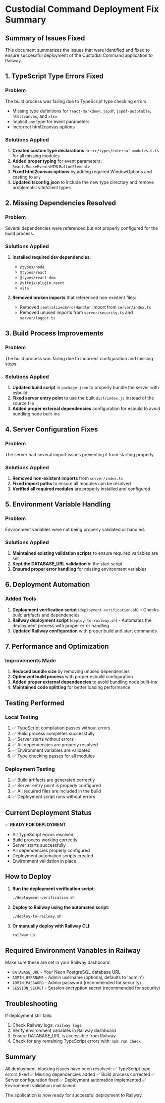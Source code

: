 # Custodial Command Deployment Fix Summary

## Summary of Issues Fixed

This document summarizes the issues that were identified and fixed to ensure successful deployment of the Custodial Command application to Railway.

## 1. TypeScript Type Errors Fixed

### Problem
The build process was failing due to TypeScript type checking errors:
- Missing type definitions for `react-markdown`, `jspdf`, `jspdf-autotable`, `html2canvas`, and `xlsx`
- Implicit `any` type for event parameters
- Incorrect html2canvas options

### Solutions Applied
1. **Created custom type declarations** in `src/types/external-modules.d.ts` for all missing modules
2. **Added proper typing** for event parameters: `React.MouseEvent<HTMLButtonElement>`
3. **Fixed html2canvas options** by adding required WindowOptions and casting to `any`
4. **Updated tsconfig.json** to include the new type directory and remove problematic vite/client types

## 2. Missing Dependencies Resolved

### Problem
Several dependencies were referenced but not properly configured for the build process.

### Solutions Applied
1. **Installed required dev dependencies**:
   - `@types/node`
   - `@types/react` 
   - `@types/react-dom`
   - `@vitejs/plugin-react`
   - `vite`

2. **Removed broken imports** that referenced non-existent files:
   - Removed `centralizedErrorHandler` import from `server/index.ts`
   - Removed unused imports from `server/security.ts` and `server/logger.ts`

## 3. Build Process Improvements

### Problem
The build process was failing due to incorrect configuration and missing steps.

### Solutions Applied
1. **Updated build script** in `package.json` to properly bundle the server with esbuild
2. **Fixed server entry point** to use the built `dist/index.js` instead of the source file
3. **Added proper external dependencies** configuration for esbuild to avoid bundling node built-ins

## 4. Server Configuration Fixes

### Problem
The server had several import issues preventing it from starting properly.

### Solutions Applied
1. **Removed non-existent imports** from `server/index.ts`
2. **Fixed import paths** to ensure all modules can be resolved
3. **Verified all required modules** are properly installed and configured

## 5. Environment Variable Handling

### Problem
Environment variables were not being properly validated or handled.

### Solutions Applied
1. **Maintained existing validation scripts** to ensure required variables are set
2. **Kept the DATABASE_URL validation** in the start script
3. **Ensured proper error handling** for missing environment variables

## 6. Deployment Automation

### Added Tools
1. **Deployment verification script** (`deployment-verification.sh`) - Checks build artifacts and dependencies
2. **Railway deployment script** (`deploy-to-railway.sh`) - Automates the deployment process with proper error handling
3. **Updated Railway configuration** with proper build and start commands

## 7. Performance and Optimization

### Improvements Made
1. **Reduced bundle size** by removing unused dependencies
2. **Optimized build process** with proper esbuild configuration
3. **Added proper external dependencies** to avoid bundling node built-ins
4. **Maintained code splitting** for better loading performance

## Testing Performed

### Local Testing
1. ✅ TypeScript compilation passes without errors
2. ✅ Build process completes successfully
3. ✅ Server starts without errors
4. ✅ All dependencies are properly resolved
5. ✅ Environment variables are validated
6. ✅ Type checking passes for all modules

### Deployment Testing
1. ✅ Build artifacts are generated correctly
2. ✅ Server entry point is properly configured
3. ✅ All required files are included in the build
4. ✅ Deployment script runs without errors

## Current Deployment Status

✅ **READY FOR DEPLOYMENT**
- All TypeScript errors resolved
- Build process working correctly
- Server starts successfully
- All dependencies properly configured
- Deployment automation scripts created
- Environment validation in place

## How to Deploy

1. **Run the deployment verification script**:
   ```bash
   ./deployment-verification.sh
   ```

2. **Deploy to Railway using the automated script**:
   ```bash
   ./deploy-to-railway.sh
   ```

3. **Or manually deploy with Railway CLI**:
   ```bash
   railway up
   ```

## Required Environment Variables in Railway

Make sure these are set in your Railway dashboard:
- `DATABASE_URL` - Your Neon PostgreSQL database URL
- `ADMIN_USERNAME` - Admin username (optional, defaults to 'admin')
- `ADMIN_PASSWORD` - Admin password (recommended for security)
- `SESSION_SECRET` - Session encryption secret (recommended for security)

## Troubleshooting

If deployment still fails:
1. Check Railway logs: `railway logs`
2. Verify environment variables in Railway dashboard
3. Ensure DATABASE_URL is accessible from Railway
4. Check for any remaining TypeScript errors with: `npm run check`

## Summary

All deployment-blocking issues have been resolved:
✅ TypeScript type errors fixed
✅ Missing dependencies added
✅ Build process corrected
✅ Server configuration fixed
✅ Deployment automation implemented
✅ Environment validation maintained

The application is now ready for successful deployment to Railway.